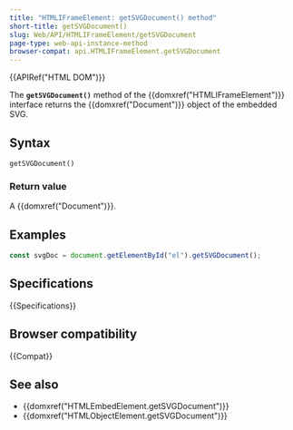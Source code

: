 ```yaml
---
title: "HTMLIFrameElement: getSVGDocument() method"
short-title: getSVGDocument()
slug: Web/API/HTMLIFrameElement/getSVGDocument
page-type: web-api-instance-method
browser-compat: api.HTMLIFrameElement.getSVGDocument
---
```


{{APIRef("HTML DOM")}}

The **`getSVGDocument()`** method of the {{domxref("HTMLIFrameElement")}} interface returns the {{domxref("Document")}} object of the embedded SVG.

## Syntax

```js-nolint
getSVGDocument()
```

### Return value

A {{domxref("Document")}}.

## Examples

```js
const svgDoc = document.getElementById("el").getSVGDocument();
```

## Specifications

{{Specifications}}

## Browser compatibility

{{Compat}}

## See also

- {{domxref("HTMLEmbedElement.getSVGDocument")}}
- {{domxref("HTMLObjectElement.getSVGDocument")}}
